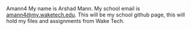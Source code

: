 Amann4
My name is Arshad Mann. My school email is amann4@my.waketech.edu.  This will be my school github page, this will hold my files and assignments from Wake Tech.
